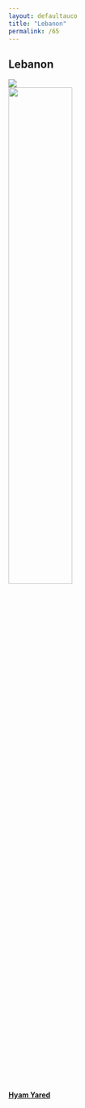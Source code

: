 ```yaml
---
layout: defaultauco
title: "Lebanon"
permalink: /65
---
```

<div class="container-0">
    <div class="container-title">
        <span class="country"><h2>Lebanon</h2></span>
        <div class="photo-co">
          <img src="https://www.worldatlas.com/r/w960-q80/upload/26/ca/db/lb-01.jpg" >
    </div>
</div>
<!-- partial:index.partial.html -->
<div class="container">
  <div class="timeline clearfix">
  <div class="vertical-line">
  <div id="post-1" class="vesti-col timeline-post">
   <div class="vesti-content-wrapper">
     <div class="photo">
       <img src="https://roo-mercier.com/wp-content/uploads/2020/07/Yared-Hyam@Anna-Serrano.jpg" width="50%" height="50%">
       <div class="vesti-date-wrapper">
         <div class="vesti-date">
         </div>
       </div>
     </div>
     <div class="vesti-desc">
       <a class="desc-a" href="#">
         <h4><a href="/hyared">Hyam Yared</a></h4>
       </a>
     </div>
   </div>
 </div>


<!-- partial -->